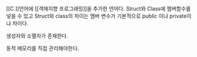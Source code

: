 [[C ]]언어에 [[객체지향 프로그래밍]]을 추가한 언어다.
Struct와 Class에 멤버함수를 넣을 수 있고 Struct와 class의 차이는 멤버 변수가 기본적으로 public 이냐 private이냐 차이다.

생성자와 소멸자가 존재한다.

동적 메모리를 직접 관리해야한다.
